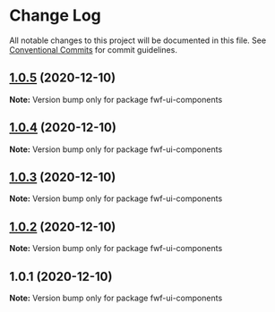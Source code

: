 # Change Log

All notable changes to this project will be documented in this file.
See [Conventional Commits](https://conventionalcommits.org) for commit guidelines.

## [1.0.5](http:///fwf-ui-components/compare/v1.0.4...v1.0.5) (2020-12-10)

**Note:** Version bump only for package fwf-ui-components





## [1.0.4](http:///fwf-ui-components/compare/v1.0.3...v1.0.4) (2020-12-10)

**Note:** Version bump only for package fwf-ui-components





## [1.0.3](http:///fwf-ui-components/compare/v1.0.2...v1.0.3) (2020-12-10)

**Note:** Version bump only for package fwf-ui-components





## [1.0.2](http:///fwf-ui-components/compare/v1.0.1...v1.0.2) (2020-12-10)

**Note:** Version bump only for package fwf-ui-components





## 1.0.1 (2020-12-10)

**Note:** Version bump only for package fwf-ui-components
